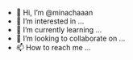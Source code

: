 - 👋 Hi, I’m @minachaaan
- 👀 I’m interested in ...
- 🌱 I’m currently learning ...
- 💞️ I’m looking to collaborate on ...
- 📫 How to reach me ...

<!---
minachaaan/minachaaan is a ✨ special ✨ repository because its `README.md` (this file) appears on your GitHub profile.
You can click the Preview link to take a look at your changes.
--->
